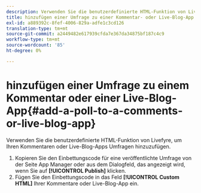 ```yaml
---
description: Verwenden Sie die benutzerdefinierte HTML-Funktion von Livefyre, um Ihren Kommentaren oder Live-Blog-Apps Umfragen hinzuzufügen.
title: hinzufügen einer Umfrage zu einer Kommentar- oder Live-Blog-App
exl-id: a889392c-8fef-4006-829a-adfe1c3cd126
translation-type: tm+mt
source-git-commit: a2449482e617939cfda7e367da34875bf187c4c9
workflow-type: tm+mt
source-wordcount: '85'
ht-degree: 0%

---
```


# hinzufügen einer Umfrage zu einem Kommentar oder einer Live-Blog-App{#add-a-poll-to-a-comments-or-live-blog-app}

Verwenden Sie die benutzerdefinierte HTML-Funktion von Livefyre, um Ihren Kommentaren oder Live-Blog-Apps Umfragen hinzuzufügen.

1. Kopieren Sie den Einbettungscode für eine veröffentlichte Umfrage von der Seite App Manager oder aus dem Dialogfeld, das angezeigt wird, wenn Sie auf **[!UICONTROL Publish]** klicken.
1. Fügen Sie den Einbettungscode in das Feld **[!UICONTROL Custom HTML]** Ihrer Kommentare oder Live-Blog-App ein.
